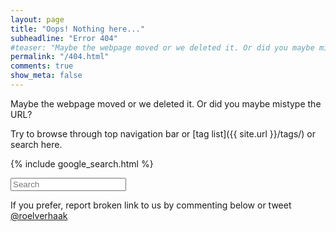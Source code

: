 ```yaml
---
layout: page
title: "Oops! Nothing here..."
subheadline: "Error 404"
#teaser: "Maybe the webpage moved or we deleted it. Or did you maybe mistype the URL?"
permalink: "/404.html"
comments: true
show_meta: false
---
```


Maybe the webpage moved or we deleted it. Or did you maybe mistype the URL?

Try to browse through top navigation bar or [tag list]({{ site.url }}/tags/) or search here.

{% include google_search.html %}

<form onsubmit="google_search()" >
  <input type="text" id="google-search" placeholder="Search">
</form>

If you prefer, report broken link to us by commenting below or tweet [@roelverhaak](https://twitter.com/roelverhaak)
<br>
<a class="list-group-item" href="https://twitter.com/roelverhaak" title="Follow me @roelverhaak" alt="Follow me @roelverhaak"><i class="fa fa-twitter fa-2x"></i></a> &nbsp;&nbsp;&nbsp;&nbsp; <a class="list-group-item" href="http://verhaaklab.github.io/feed.xml" title="Updates via RSS feed" alt="Updates via RSS feed"><i class="fa fa-rss fa-2x"></i></a>  &nbsp;&nbsp;&nbsp;&nbsp; <a class="list-group-item" href="{{ site.url }}/contact/" title="Contact Us" alt="Contact Us"><i class="fa fa-envelope fa-2x"></i></a>
